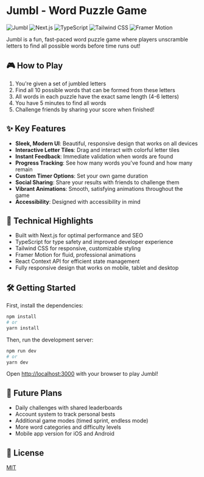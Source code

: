 # Jumbl - Word Puzzle Game

![Jumbl](https://img.shields.io/badge/Jumbl-Word%20Game-indigo)
![Next.js](https://img.shields.io/badge/Next.js-14.0-blue)
![TypeScript](https://img.shields.io/badge/TypeScript-5.0-blue)
![Tailwind CSS](https://img.shields.io/badge/Tailwind-3.3-blue)
![Framer Motion](https://img.shields.io/badge/Framer%20Motion-10.0-purple)

Jumbl is a fun, fast-paced word puzzle game where players unscramble letters to find all possible words before time runs out!

## 🎮 How to Play

1. You're given a set of jumbled letters
2. Find all 10 possible words that can be formed from these letters
3. All words in each puzzle have the exact same length (4-6 letters)
4. You have 5 minutes to find all words
5. Challenge friends by sharing your score when finished!

## ✨ Key Features

- **Sleek, Modern UI**: Beautiful, responsive design that works on all devices
- **Interactive Letter Tiles**: Drag and interact with colorful letter tiles
- **Instant Feedback**: Immediate validation when words are found
- **Progress Tracking**: See how many words you've found and how many remain
- **Custom Timer Options**: Set your own game duration
- **Social Sharing**: Share your results with friends to challenge them
- **Vibrant Animations**: Smooth, satisfying animations throughout the game
- **Accessibility**: Designed with accessibility in mind

## 🚀 Technical Highlights

- Built with Next.js for optimal performance and SEO
- TypeScript for type safety and improved developer experience
- Tailwind CSS for responsive, customizable styling
- Framer Motion for fluid, professional animations
- React Context API for efficient state management
- Fully responsive design that works on mobile, tablet and desktop

## 🛠️ Getting Started

First, install the dependencies:

```bash
npm install
# or
yarn install
```

Then, run the development server:

```bash
npm run dev
# or
yarn dev
```

Open [http://localhost:3000](http://localhost:3000) with your browser to play Jumbl!

## 🎯 Future Plans

- Daily challenges with shared leaderboards
- Account system to track personal bests
- Additional game modes (timed sprint, endless mode)
- More word categories and difficulty levels
- Mobile app version for iOS and Android

## 📝 License

[MIT](https://choosealicense.com/licenses/mit/) 
